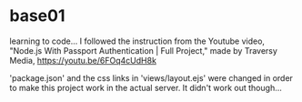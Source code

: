 # base01
learning to code...
I followed the instruction from the Youtube video, "Node.js With Passport Authentication | Full Project,"
made by Traversy Media, https://youtu.be/6FOq4cUdH8k

'package.json' and the css links in 'views/layout.ejs' were changed in order to make this project work in the actual server.
It didn't work out though...
